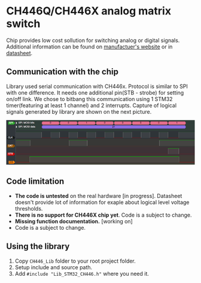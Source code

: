# CH446Q/CH446X analog matrix switch

Chip provides low cost sollution for switching analog or digital signals. Additional information can be found on [manufactuer's website](https://www.wch-ic.com/products/CH446.html) or in [datasheet](https://www.wch-ic.com/downloads/file/133.html?time=2023-07-04%2001:38:21&code=CnV1R6WxBnmSp8Wp81xUjh9WASIxq1sdDTYm3V95).

## Communication with the chip

Library used serial communication with CH446x. Protocol is similar to SPI with one difference. It needs one additional pin(STB - strobe) for setting on/off link. We chose to bitbang this communication using 1 STM32 timer(featuring at least 1 channel) and 2 interrupts. Capture of logical signals generated by library are shown on the next picture.

![](/images/1.png)

## Code limitation

- **The code is untested** on the real hardware [in progress]. Datasheet doesn't provide lot of information for exaple about logical level voltage thresholds. 
- **There is no support for CH446X chip yet**. Code is a subject to change. 
- **Missing function documentation.** [working on]
- Code is a subject to change.

## Using the library

1. Copy `CH446_Lib` folder to your root project folder.
1. Setup include and source path.
1. Add `#include "Lib_STM32_CH446.h"` where you need it.

